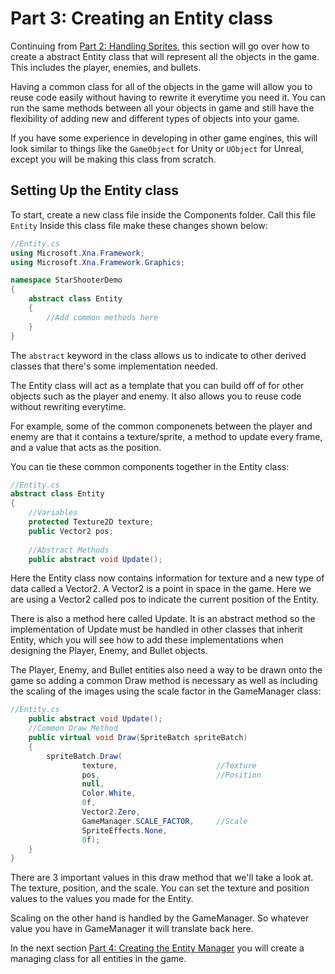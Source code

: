 # Part 3: Creating an Entity class
Continuing from [Part 2: Handling Sprites](https://github.com/AlexJeter17/MonoGameStarShooter/blob/main/Docs/Articles/2_Part%202%20Handling%20Sprites.md), this section will go over how to create a abstract Entity class that will represent all the objects in the game. This includes the player, enemies, and bullets.

Having a common class for all of the objects in the game will allow you to reuse code easily without having to rewrite it everytime you need it. You can run the same methods between all your objects in game and still have the flexibility of adding new and different types of objects into your game.

If you have some experience in developing in other game engines, this will look similar to things like the ```GameObject``` for Unity or ```UObject``` for Unreal, except you will be making this class from scratch.

## Setting Up the Entity class
To start, create a new class file inside the Components folder. Call this file ```Entity```
Inside this class file make these changes shown below:
```csharp
//Entity.cs
using Microsoft.Xna.Framework;
using Microsoft.Xna.Framework.Graphics;

namespace StarShooterDemo
{
    abstract class Entity 
    {
        //Add common methods here
    }
}
```
The `abstract` keyword in the class allows us to indicate to other derived classes that there's some implementation needed. 

The Entity class will act as a template that you can build off of for other objects such as the player and enemy. It also allows you to reuse code without rewriting everytime.

For example, some of the common componenets between the player and enemy are that it contains a texture/sprite, a method to update every frame, and a value that acts as the position.

You can tie these common components together in the Entity class:
```csharp
//Entity.cs
abstract class Entity 
{
    //Variables
    protected Texture2D texture;
    public Vector2 pos;
    
    //Abstract Methods
    public abstract void Update();
```
Here the Entity class now contains information for texture and a new type of data called a Vector2. A Vector2 is a point in space in the game. Here we are using a Vector2 called pos to indicate the current position of the Entity.

There is also a method here called Update. It is an abstract method so the implementation of Update must be handled in other classes that inherit Entity, which you will see how to add these implementations when designing  the Player, Enemy, and Bullet objects.

The Player, Enemy, and Bullet entities also need a way to be drawn onto the game so adding a common Draw method is necessary as well as including the scaling of the images using the scale factor in the GameManager class:


```csharp
//Entity.cs    
    public abstract void Update();
    //Common Draw Method
    public virtual void Draw(SpriteBatch spriteBatch) 
    {
        spriteBatch.Draw(
                texture,                      //Texture 
                pos,                          //Position
                null,                         
                Color.White,                  
                0f,                           
                Vector2.Zero,                 
                GameManager.SCALE_FACTOR,     //Scale
                SpriteEffects.None,           
                0f);    
    }  
}
```

There are 3 important values in this draw method that we'll take a look at. The texture, position, and the scale. You can set the texture and position values to the values you made  for the Entity. 

Scaling on the other hand is handled by the GameManager. So whatever value you have in GameManager it will translate back here.

In the next section [Part 4: Creating the Entity Manager](https://github.com/AlexJeter17/MonoGameStarShooter/main/develop/Docs/Articles/4_Part%204%20Creating%20the%20Entity%20Manager.md) you will create a managing class for all entities in the game.



